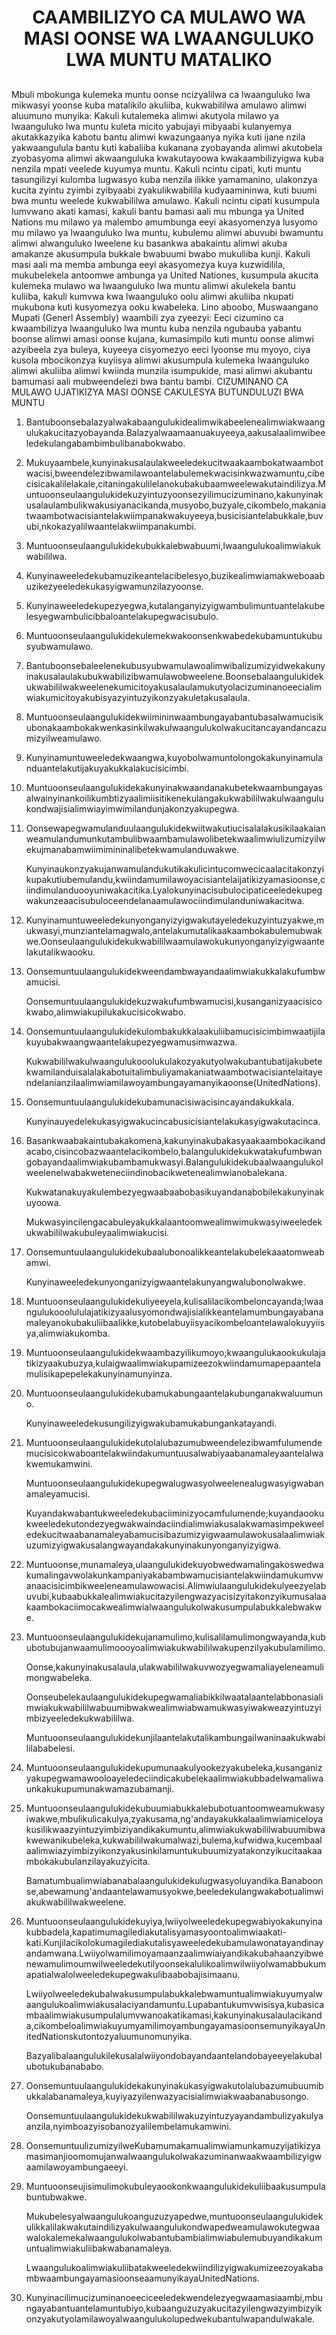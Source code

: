 <h1 align='center'>CAAMBILIZYO CA MULAWO WA MASI OONSE WA LWAANGULUKO LWA MUNTU MATALIKO</h1>
<h2></h2>
<p>Mbuli mbokunga kulemeka muntu oonse ncizyalilwa ca lwaanguluko lwa mikwasyi yoonse kuba matalikilo akuliiba, kukwabililwa amulawo alimwi aluumuno munyika:
Kakuli kutalemeka alimwi akutyola milawo ya lwaanguluko lwa muntu kuleta micito yabujayi mibyaabi kulanyemya akutakkazyika kabotu bantu alimwi kwazungaanya nyika kuti ijane nzila yakwaangulula bantu kuti kabaliiba kukanana zyobayanda alimwi akutobela zyobasyoma alimwi akwaanguluka kwakutayoowa kwakaambilizyigwa kuba nenzila mpati veelede kuyumya muntu.
Kakuli ncintu cipati, kuti muntu tasungilizyi kulomba lugwasyo kuba nenzila ilikke yamamanino, ulakonzya kucita zyintu zyimbi zyibyaabi zyakulikwabilila kudyaamininwa, kuti buumi bwa muntu weelede kukwabililwa amulawo.
Kakuli ncintu cipati kusumpula lumvwano akati kamasi, kakuli bantu bamasi aali mu mbunga ya United Nations mu milawo ya malembo amumbunga eeyi akasyomenzya lusyomo mu milawo ya lwaanguluko lwa muntu, kubulemu alimwi abuvubi bwamuntu alimwi alwanguluko lweelene ku basankwa abakaintu alimwi akuba amakanze akusumpula bukkale bwabuumi bwabo mukuliiba kunji.
Kakuli masi aali ma memba ambunga eeyi akasyomezya kuya kuzwidilila, mukubelekela antoomwe ambunga ya United Nationes, kusumpula akucita kulemeka mulawo wa lwaanguluko lwa muntu alimwi akulekela bantu kuliiba, kakuli kumvwa kwa lwaanguluko oolu alimwi akuliiba nkupati mukubona kuti kusyomezya ooku kwabeleka.
Lino aboobo, Muswaangano Mupati (Generl Assembly) waambili zya zyeezyi: Eeci cizumino ca kwaambilizya lwaanguluko lwa muntu kuba nenzila ngubauba yabantu boonse alimwi amasi oonse kujana, kumasimpilo kuti muntu oonse alimwi azyibeela zya buleya, kuyeeya cisyomezyo eeci lyoonse mu myoyo, ciya kusola mbocikonzya kuyiisya alimwi akusumpula kulemeka lwaanguluko alimwi akuliiba alimwi kwiinda munzila isumpukide, masi alimwi akubantu bamumasi aali mubweendelezi bwa bantu bambi.
CIZUMINANO CA MULAWO UJATIKIZYA MASI OONSE CAKULESYA BUTUNDULUZI BWA MUNTU</p>
<ol>
  <li>
    <p>Bantuboonsebalazyalwakabaangulukidealimwikabeelenealimwiakwaangulukakucitazyobayanda.Balazyalwaamaanuakuyeeya,aakusalaalimwibeeledekulangabambimbulibanabokwabo.</p>
  </li>
  <li>
    <p>Mukuyaambele,kunyinakusalaulakweeledekucitwaakaambokatwaambotwacisi,bweendelezibwamilawoantelabulemekwacisinkwazwamuntu,cibecisicakalilelakale,citaningakulilelanokubakubaamweelewakutaindilizya.Muntuoonseulaangulukidekuzyintuzyoonsezyilimucizuminano,kakunyinakusalaulambulikwakusiyanacikanda,musyobo,buzyale,cikombelo,makaniatwaambotwacisiantelakwiimpanakwakuyeeya,busicisiantelabukkale,buvubi,nkokazyalilwaantelakwiimpanakumbi.</p>
  </li>
  <li>
    <p>Muntuoonseulaangulukidekubukkalebwabuumi,lwaangulukoalimwiakukwabililwa.</p>
  </li>
  <li>
    <p>Kunyinaweeledekubamuzikeantelacibelesyo,buzikealimwiamakweboaabuzikezyeeledekukasyigwamunzilazyoonse.</p>
  </li>
  <li>
    <p>Kunyinaweeledekupezyegwa,kutalanganyizyigwambulimuntuantelakubelesyegwambulicibbaloantelakupegwacisubulo.</p>
  </li>
  <li>
    <p>Muntuoonseulaangulukidekulemekwakoonsenkwabedekubamuntukubusyubwamulawo.</p>
  </li>
  <li>
    <p>Bantuboonsebaleelenekubusyubwamulawoalimwibalizumizyidwekakunyinakusalaulakubukwabilizibwamulawobweelene.Boonsebalaangulukidekukwabililwakweelenekumicitoyakusalaulamukutyolacizuminanoeecialimwiakumicitoyakubisyazyintuzyikonzyakuletakusalaula.</p>
  </li>
  <li>
    <p>Muntuoonseulaangulukidekwiimininwaambungayabantubasalwamucisikubonakaambokakwenkasinkilwakulwaangulukolwakucitancayandancazumizyilweamulawo.</p>
  </li>
  <li>
    <p>Kunyinamuntuweeledekwaangwa,kuyobolwamuntolongokakunyinamulanduantelakutijakuyakukkalakucisicimbi.</p>
  </li>
  <li>
    <p>Muntuoonseulaangulukidekakunyinakwaandanakubetekwaambungayasalwainyinankoilikumbtizyaalimiisitikenekulangakukwabililwakulwaangulukondwajisialimwiayimwimilandunjakonzyakupegwa.</p>
  </li>
  <li>
    <p>Oonsewapegwamulanduulaangulukidekwiitwakutiucisalalakusikilaakaianweamulandumunkutambulibwaambamulawolibetekwaalimwiulizumizyilwekujmanabamwiimimininalibetekwamulanduwakwe.</p>
    <p>Kunyinaukonzyakujanwamulandukutikakulicintucomwecicaalacitakonzyikupakutiubemulandu,kwiindamumilawoyacisiantelaijatikizyamasioonse,ciindimulanduooyuniwakacitika.Lyalokunyinacisubulocipaticeeledekupegwakunzeaacisubuloceendelanaamulawociindimulanduniwakacitwa.</p>
  </li>
  <li>
    <p>Kunyinamuntuweeledekunyonganyizyigwakutayeledekuzyintuzyakwe,mukwasyi,munziantelamagwalo,antelakumutalikaakaambokabulemubwakwe.Oonseulaangulukidekukwabililwaamulawokukunyonganyizyigwaantelakutalikwaooku.</p>
  </li>
  <li>
    <p>Oonsemuntuulaangulukidekweendambwayandaalimwiakukkalakufumbwamucisi.</p>
    <p>Oonsemuntuulaangulukidekuzwakufumbwamucisi,kusanganizyaacisicokwabo,alimwiakupilukakucisicokwabo.</p>
  </li>
  <li>
    <p>Oonsemuntuulaangulukidekulombakukkalaakuliibamucisicimbimwaatijilakuyubakwaangwaantelakupezyegwamusimwazwa.</p>
    <p>Kukwabililwakulwaangulukooolukulakozyakutyolwakubantubatijakubetekwamilanduisalalakabotuitalimbuliyamakaniatwaambotwacisiantelaitayendelanianzilaalimwiamilawoyambungayamanyikaoonse(UnitedNations).</p>
  </li>
  <li>
    <p>Oonsemuntuulaangulukidekubamunacisiwacisincayandakukkala.</p>
    <p>Kunyinauyedelekukasyigwakucincabusicisiantelakukasyigwakutacinca.</p>
  </li>
  <li>
    <p>Basankwaabakaintubakakomena,kakunyinakubakasyaakaambokacikandacabo,cisincobazwaantelacikombelo,balangulukidekukwatakufumbwangobayandaalimwiakubambamukwasyi.Balangulukidekubaalwaangulukolweelenelwabakweteneciindinobacikwetenealimwianobalekana.</p>
    <p>Kukwatanakuyakulembezyegwaabaabobasikuyandanabobilekakunyinakuyoowa.</p>
    <p>Mukwasyincilengacabuleyakukkalaantoomwealimwimukwasyiweeledekukwabililwakubuleyaalimwiakucisi.</p>
  </li>
  <li>
    <p>Oonsemuntuulaangulukidekubaalubonoalikkeantelakubelekaaatomweabamwi.</p>
    <p>Kunyinaweeledekunyonganizyigwaantelakunyangwalubonolwakwe.</p>
  </li>
  <li>
    <p>Muntuoonseulaangulukidekuliyeeyela,kulisalilacikombeloncayanda;lwaangulukooolululajatikizyaalusyomondwajisialikkeantelamumbungayabanamaleyanokubakuliibaalikke,kutobelabuyiisyacikombeloantelawalokuyyiisya,alimwiakukomba.</p>
  </li>
  <li>
    <p>Muntuoonseulaangulukidekwaambazyilikumoyo;kwaangulukaookukulajatikizyaakubuzya,kulaigwaalimwiakupamizeezokwiindamumapepaantelamulisikapepelekakunyinamunyinza.</p>
  </li>
  <li>
    <p>Muntuoonseulaangulukidekubamukabungaantelakubunganakwaluumuno.</p>
    <p>Kunyinaweeledekusungilizyigwakubamukabungankatayandi.</p>
  </li>
  <li>
    <p>Muntuoonseulaangulukidekutolalubazumubweendelezibwamfulumendemucisicokwaboantelakwiindakumuntuusalwabiyaabanamaleyaantelalwakwemukamwini.</p>
    <p>Muntuoonseulaangulukidekupegwalugwasyolweelenealugwasyigwabanamaleyamucisi.</p>
    <p>Kuyandakwabantukweeledekubaciiminizyocamfulumende;kuyandaookukweeledekutondezyegwakwaindaciindialimwiakusalakwamasimpekweeledekucitwaabanamaleyabamucisibazumizyigwaamulawokusalaalimwiakuzumizyigwakusalangwayandakakunyinakunyonganyizyigwa.</p>
  </li>
  <li>
    <p>Muntuoonse,munamaleya,ulaangulukidekuyobwedwamalingakoswedwakumalingavwolakunkampaniyakabambwamucisiantelakwiindamukumvwanaacisicimbikweeleneamulawowacisi.Alimwiulaangulukidekulyeezyelabuvubi,kubaabukkalealimwiakucitazyilengwazyacisizyitakonzyikumusalaakaambokaciimocakwealimwialwaangulukolwakusumpulabukkalebwakwe.</p>
  </li>
  <li>
    <p>Muntuoonseulaangulukidekujanamulimo,kulisalilamulimongwayanda,kububotubujanwaamulimoooyoalimwiakukwabililwakupenzilyakubulamilimo.</p>
    <p>Oonse,kakunyinakusalaula,ulakwabililwakuvwozyegwamaliayeleneamulimongwabeleka.</p>
    <p>Oonseubelekaulaangulukidekupegwamaliabikkilwaatalaantelabbonasialimwiakukwabililwabuumibwakwealimwiabwamukwasyiwakweazyintuzyimbizyeeledekukwabililwa.</p>
    <p>Muntuoonseulaangulukidekunjilaantelakutalikambungailwaninaakukwabililababelesi.</p>
  </li>
  <li>
    <p>Muntuoonseulaangulukidekupumunaakulyookezyakubeleka,kusanganizyakupegwamawooloayeledeciindicakubelekaalimwiakubbadelwamaliwaunkakukupumunakwamazubamanji.</p>
  </li>
  <li>
    <p>Muntuoonseulaangulukidekubuumiabukkalebubotuantoomweamukwasyiwakwe,mbulikulicakulya,zyakusama,ng'andayakukkalaalimwiamiceloyakusilikwaazyintuzyimbiziyandikakumuntu,alimwiakukwabililwabuumibwakwewanikubeleka,kukwabililwakumalwazi,bulema,kufwidwa,kucembaalaalimwiazyimbizyikonzyakusinkilamuntukubuumizyatakonzyikucitaakaambokakubulanzilayakuzyicita.</p>
    <p>Bamatumbualimwiabanabalaangulukidekulugwasyoluyandika.Banaboonse,abewamung'andaantelawamusyokwe,beeledekulangwakabotualimwiakukwabililwakweelene.</p>
  </li>
  <li>
    <p>Muntuoonseulaangulukidekuyiya,lwiiyolweeledekupegwabiyokakunyinakubbadela,kapatimumagilediakutalisyamasyoontoalimwiaakati-kati.Kunjilacikolokumagilediakutalisyaweeledekubamulawonatayandinayandamwana.Lwiiyolwamilimoyamaanzaalimwiaiyandikakubahaanzyibwenewamulimoumwilweeledekutilyoonsekalulikoalimwilwiiyolwamabbukumapatialwalolweeledekupegwakulibaabobajisimaanu.</p>
    <p>Lwiiyolweeledekubalwakusumpulabukkalebwamuntualimwiakuyumyalwaangulukoalimwiakusalaciyandamuntu.Lupabantukumvwisisya,kubasicambaalimwiakusumpulalumvwanoakatikamasi,kakunyinakusalaulacikanda,cikombeloalimwiakuyumyamilimoyambungayamasioonsemunyikayaUnitedNationskutontozyaluumunomunyika.</p>
    <p>Bazyalibalaangulukilekusalalwiiyondobayandaantelandobayeeyelakubalubotukubanababo.</p>
  </li>
  <li>
    <p>Oonsemuntuulaangulukidekakunyinakukasyigwakutolalubazumubuumibukkalabanamaleya,kuyiyazyilenwazyacisialimwiakwaabanabusongo.</p>
    <p>Oonsemuntuulaangulukidekukwabililwakuzyintuzyayandambulizyakulyaanzila,nyimboazyisobanozyalilembelamukamwini.</p>
  </li>
  <li>
    <p>OonsemuntuulizumizyilweKubamumakamualimwiamunkamuzyijatikizyamasimanjioomomujanwalwaangulukolwakazuminanwaakwaambilizyigwaamilawoyambungaeeyi.</p>
  </li>
  <li>
    <p>Muntuoonseujisimulimokubuleyaookonkwaangulukidekuliibaakusumpulabuntubwakwe.</p>
    <p>Mukubelesyalwaangulukoanguzuzyapedwe,muntuoonseulaangulukidekulikkalilakwakutaindilizyakulwaangulukondwapedweamulawokutegwaawalokalemekalwaangulukolwabantubambialimwiabulemubuyandikakumuntualimwiakuliibakwabanamaleya.</p>
    <p>LwaangulukoalimwiakuliibatakweeledekwiindilizyigwakumizeezoyakabambwaambungayamasioonseaamunyikayaUnitedNations.</p>
  </li>
  <li>
    <p>Kunyinacilimucizuminanoeeciceeledekwendelezyegwaamasiaambi,mbungayabantuantelamuntubiyo,kubaanguzuzyakucitazyilengwazyimbizyikonzyakutyolamilawoyalwaangulukolupedwekubantulwapandulwakale.</p>
  </li>
</ol>